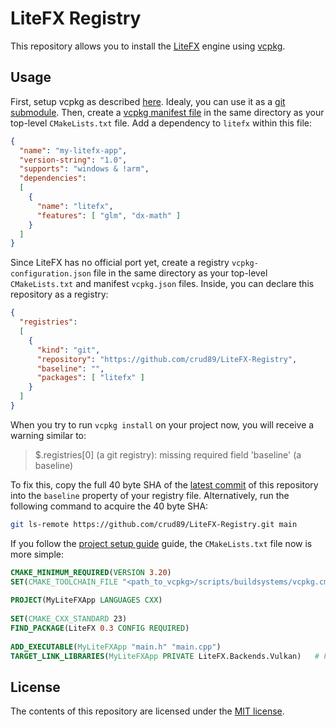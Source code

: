 # LiteFX Registry

This repository allows you to install the [LiteFX](https://litefx.crudolph.io/) engine using [vcpkg](https://www.vcpkg.io).

## Usage

First, setup vcpkg as described [here](https://github.com/microsoft/vcpkg#using-vcpkg-with-cmake). Idealy, you can use it as a [git submodule](https://git-scm.com/book/en/v2/Git-Tools-Submodules). Then, create a [vcpkg manifest file](https://vcpkg.readthedocs.io/en/latest/specifications/manifests/) in the same directory as your top-level `CMakeLists.txt` file. Add a dependency to `litefx` within this file:

```json
{
  "name": "my-litefx-app",
  "version-string": "1.0",
  "supports": "windows & !arm",
  "dependencies":
  [
    {
      "name": "litefx",
      "features": [ "glm", "dx-math" ]
    }
  ]
}
```

Since LiteFX has no official port yet, create a registry `vcpkg-configuration.json` file in the same directory as your top-level `CMakeLists.txt` and manifest `vcpkg.json` files. Inside, you can declare this repository as a registry:

```json
{
  "registries":
  [
    {
      "kind": "git",
      "repository": "https://github.com/crud89/LiteFX-Registry",
      "baseline": "",
      "packages": [ "litefx" ]
    }
  ]
}
```

When you try to run `vcpkg install` on your project now, you will receive a warning similar to:

> $.registries[0] (a git registry): missing required field 'baseline' (a baseline)

To fix this, copy the full 40 byte SHA of the [latest commit](https://github.com/crud89/LiteFX-Registry/commits/main) of this repository into the `baseline` property of your registry file. Alternatively, run the following command to acquire the 40 byte SHA:

```sh
git ls-remote https://github.com/crud89/LiteFX-Registry.git main
```

If you follow the [project setup guide](https://litefx.crudolph.io/docs/md_docs_tutorials_project_setup.html#autotoc_md3) guide, the `CMakeLists.txt` file now is more simple:

```cmake
CMAKE_MINIMUM_REQUIRED(VERSION 3.20)
SET(CMAKE_TOOLCHAIN_FILE "<path_to_vcpkg>/scripts/buildsystems/vcpkg.cmake")
 
PROJECT(MyLiteFXApp LANGUAGES CXX)
 
SET(CMAKE_CXX_STANDARD 23)
FIND_PACKAGE(LiteFX 0.3 CONFIG REQUIRED)
 
ADD_EXECUTABLE(MyLiteFXApp "main.h" "main.cpp")
TARGET_LINK_LIBRARIES(MyLiteFXApp PRIVATE LiteFX.Backends.Vulkan)   # For the DirectX 12 target use: LiteFX.Backends.DirectX12. You can also add both targets here.
```

## License

The contents of this repository are licensed under the [MIT license](./LICENSE).
